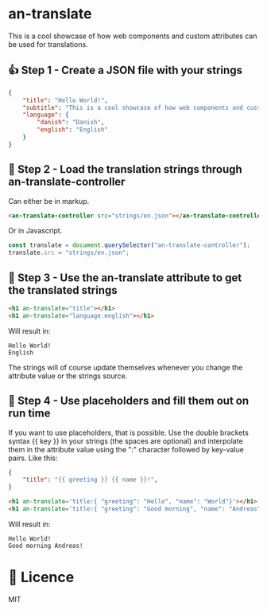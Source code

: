 # an-translate

This is a cool showcase of how web components and custom attributes can be used for translations.

## 👍 Step 1 - Create a JSON file with your strings
```json
{
	"title": "Hello World!",
	"subtitle": "This is a cool showcase of how web components and custom attributes can be used for translations.",
	"language": {
		"danish": "Danish",
		"english": "English"
	}
}

```

## 👊 Step 2 - Load the translation strings through an-translate-controller

Can either be in markup.

```html
<an-translate-controller src="strings/en.json"></an-translate-controller>
```

Or in Javascript.

```js
const translate = document.querySelector("an-translate-controller");
translate.src = "strings/en.json";
```

## 💪 Step 3 - Use the an-translate attribute to get the translated strings

```html
<h1 an-translate="title"></h1>
<h1 an-translate="language.english"></h1>
```

Will result in:

```
Hello World!
English
```

The strings will of course update themselves whenever you change the attribute value or the strings source.

## 🤘 Step 4 - Use placeholders and fill them out on run time

If you want to use placeholders, that is possible. Use the double brackets syntax {{ key }} in your strings (the spaces are optional) and interpolate them in the attribute value using the ":" character followed by key-value pairs. Like this:
```json
{
	"title": "{{ greeting }} {{ name }}!",
}

```

```html
<h1 an-translate='title:{ "greeting": "Hello", "name": "World"}'></h1>
<h1 an-translate='title:{ "greeting": "Good morning", "name": "Andreas"}'></h1>
```

Will result in:

```
Hello World!
Good morning Andreas!
```

# 👏 Licence
MIT